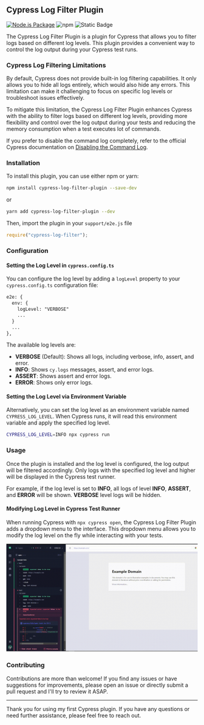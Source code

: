 ## Cypress Log Filter Plugin
[![Node.js Package](https://github.com/Brugui7/cypress-log-filter/actions/workflows/npm-publish.yml/badge.svg)](https://github.com/Brugui7/cypress-log-filter/actions/workflows/npm-publish.yml)
![npm](https://img.shields.io/npm/dw/cypress-log-filter)
![Static Badge](https://img.shields.io/badge/license-ISC-blue)

The Cypress Log Filter Plugin is a plugin for Cypress that allows you to filter logs based on different log levels. This plugin provides a convenient way to control the log output during your Cypress test runs.

### Cypress Log Filtering Limitations

By default, Cypress does not provide built-in log filtering capabilities. It only allows you to hide all logs entirely, which would also hide any errors. This limitation can make it challenging to focus on specific log levels or troubleshoot issues effectively.

To mitigate this limitation, the Cypress Log Filter Plugin enhances Cypress with the ability to filter logs based on different log levels, providing more flexibility and control over the log output during your tests and reducing the memory consumption when a test executes lot of commands.

If you prefer to disable the command log completely, refer to the official Cypress documentation on [Disabling the Command Log](https://docs.cypress.io/guides/references/troubleshooting#Disable-the-Command-Log).


### Installation

To install this plugin, you can use either npm or yarn:

```bash
npm install cypress-log-filter-plugin --save-dev
```

or

```bash
yarn add cypress-log-filter-plugin --dev
```

Then, import the plugin in your `support/e2e.js` file

```javascript
require("cypress-log-filter");
```

### Configuration

#### Setting the Log Level in `cypress.config.ts`

You can configure the log level by adding a `logLevel` property to your `cypress.config.ts` configuration file:

```
e2e: {
  env: {
    logLevel: "VERBOSE"
    ...
  }
  ...
},
```

The available log levels are:

- **VERBOSE** (Default): Shows all logs, including verbose, info, assert, and error.
- **INFO**: Shows `cy.logs` messages, assert, and error logs.
- **ASSERT**: Shows assert and error logs.
- **ERROR**: Shows only error logs.

#### Setting the Log Level via Environment Variable

Alternatively, you can set the log level as an environment variable named `CYPRESS_LOG_LEVEL`. When Cypress runs, it will read this environment variable and apply the specified log level.

```bash
CYPRESS_LOG_LEVEL=INFO npx cypress run
```

### Usage

Once the plugin is installed and the log level is configured, the log output will be filtered accordingly. Only logs with the specified log level and higher will be displayed in the Cypress test runner.

For example, if the log level is set to **INFO**, all logs of level **INFO**, **ASSERT**, and **ERROR** will be shown. **VERBOSE** level logs will be hidden.

#### Modifying Log Level in Cypress Test Runner

When running Cypress with `npx cypress open`, the Cypress Log Filter Plugin adds a dropdown menu to the interface. This dropdown menu allows you to modify the log level on the fly while interacting with your tests.

![Example](docs/media/example.gif)

### Contributing

Contributions are more than welcome! If you find any issues or have suggestions for improvements, please open an issue or directly submit a pull request and I'll try to review it ASAP.


---

Thank you for using my first Cypress plugin. If you have any questions or need further assistance, please feel free to reach out.

